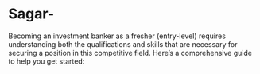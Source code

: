 # Sagar-
Becoming an investment banker as a fresher (entry-level) requires understanding both the qualifications and skills that are necessary for securing a position in this competitive field. Here’s a comprehensive guide to help you get started:
